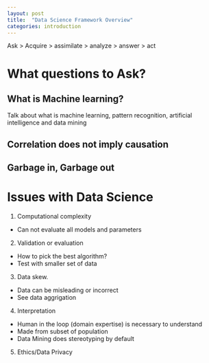 ```yaml
---
layout: post
title:  "Data Science Framework Overview"
categories: introduction 
---
```



Ask > Acquire > assimilate > analyze > answer > act


# What questions to Ask?

## What is Machine learning?

Talk about what is machine learning, pattern recognition, artificial intelligence and data mining

## Correlation does not imply causation

## Garbage in, Garbage out

# Issues with Data Science

1. Computational complexity
- Can not evaluate all models and parameters
2. Validation or evaluation
- How to pick the best algorithm?   
- Test with smaller set of data
3. Data skew.
- Data can be misleading or incorrect
- See data aggrigation
4. Interpretation
- Human in the loop (domain expertise) is necessary to understand
- Made from subset of population
- Data Mining does stereotyping by default
5. Ethics/Data Privacy

